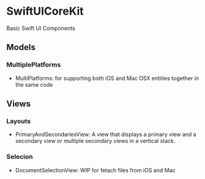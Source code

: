 # SwiftUICoreKit
Basic Swift UI Components

## Models

### MultiplePlatforms

- MultiPlatforms: for supporting both iOS and Mac OSX entities together in the same code

## Views

### Layouts

- PrimaryAndSecondariesView: A view that displays a primary view and a secondary view or multiple secondary views in a vertical stack.

### Selecion

- DocumentSelectionView: WIP for fetach files from iOS and Mac